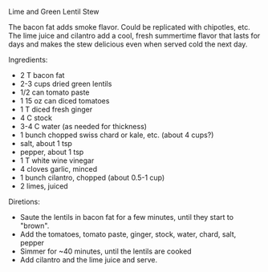 Lime and Green Lentil Stew

The bacon fat adds smoke flavor.  Could be replicated with chipotles, etc.  The
lime juice and cilantro add a cool, fresh summertime flavor that lasts for days
and makes the stew delicious even when served cold the next day.

Ingredients:

- 2 T bacon fat
- 2-3 cups dried green lentils
- 1/2 can tomato paste
- 1 15 oz can diced tomatoes
- 1 T diced fresh ginger
- 4 C stock
- 3-4 C water (as needed for thickness)
- 1 bunch chopped swiss chard or kale, etc. (about 4 cups?)
- salt, about 1 tsp
- pepper, about 1 tsp
- 1 T white wine vinegar
- 4 cloves garlic, minced
- 1 bunch cilantro, chopped (about 0.5-1 cup)
- 2 limes, juiced

Diretions:

- Saute the lentils in bacon fat for a few minutes, until they start to
  "brown".
- Add the tomatoes, tomato paste, ginger, stock, water, chard, salt, pepper
- Simmer for ~40 minutes, until the lentils are cooked
- Add cilantro and the lime juice and serve.
